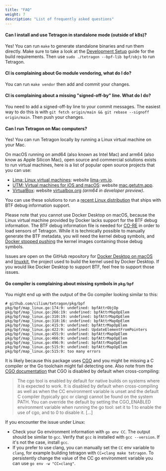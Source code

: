 ```yaml
---
title: "FAQ"
weight: 7
description: "List of frequently asked questions"
---
```


#### Can I install and use Tetragon in standalone mode (outside of k8s)?

Yes! You can run `make` to generate standalone binaries and run them directly.
Make sure to take a look at the [Development Setup](/docs/contribution-guide/development-setup/)
guide for the build requirements. Then use `sudo ./tetragon --bpf-lib bpf/objs`
to run Tetragon.

#### CI is complaining about Go module vendoring, what do I do?

You can run `make vendor` then add and commit your changes.

#### CI is complaining about a missing "signed-off-by" line. What do I do?

You need to add a signed-off-by line to your commit messages. The easiest way
to do this is with `git fetch origin/main && git rebase --signoff origin/main`.
Then push your changes.

#### Can I run Tetragon on Mac computers?

Yes! You can run Tetragon locally by running a Linux virtual machine on your
Mac.

On macOS running on amd64 (also known as Intel Mac) and arm64 (also know as
Apple Silicon Mac), open source and commercial solutions exists to run virtual
machines, here is a list of popular open source projects that you can use:
- [Lima: Linux virtual machines](https://github.com/lima-vm/lima): website
  [lima-vm.io](https://lima-vm.io/).
- [UTM: Virtual machines for iOS and macOS](https://github.com/utmapp/UTM):
  website [mac.getutm.app](https://mac.getutm.app/).
- [VirtualBox](https://www.virtualbox.org/browser): website
  [virtualbox.org](https://www.virtualbox.org/) _(arm64 in developer preview)_.

You can use these solutions to run a [recent Linux distribution](https://github.com/libbpf/libbpf#bpf-co-re-compile-once--run-everywhere)
that ships with BTF debug information support.

Please note that you cannot use Docker Desktop on macOS, because the Linux
virtual machine provided by Docker lacks support for the BTF debug information.
The BTF debug information file is needed for [CO-RE](https://nakryiko.com/posts/bpf-portability-and-co-re/)
in order to load sensors of Tetragon. While it is technically possible to
manually generate the BTF metadata, you will need the kernel debug symbols, and
[Docker stopped pushing](https://hub.docker.com/r/linuxkit/kernel) the kernel
images containing those debug symbols.

Issues are open on the GitHub repository for [Docker Desktop on macOS](https://github.com/docker/for-mac/issues/6800)
and [linuxkit](https://github.com/linuxkit/linuxkit/issues/3755), the project
used to build the kernel used by Docker Desktop. If you would like Docker
Desktop to support BTF, feel free to support those issues.

#### Go compiler is complaining about missing symbols in `pkg/bpf`

You might end up with the output of the Go compiler looking similar to this:
```
# github.com/cilium/tetragon/pkg/bpf
pkg/bpf/map_linux.go:174:9: undefined: bpfAttrObjOp
pkg/bpf/map_linux.go:266:19: undefined: bpfAttrMapOpElem
pkg/bpf/map_linux.go:310:19: undefined: bpfAttrMapOpElem
pkg/bpf/map_linux.go:318:16: undefined: bpfAttrMapOpElem
pkg/bpf/map_linux.go:415:9: undefined: bpfAttrMapOpElem
pkg/bpf/map_linux.go:422:9: undefined: UpdateElementFromPointers
pkg/bpf/map_linux.go:455:9: undefined: bpfAttrMapOpElem
pkg/bpf/map_linux.go:466:9: undefined: bpfAttrMapOpElem
pkg/bpf/map_linux.go:496:9: undefined: bpfAttrMapOpElem
pkg/bpf/map_linux.go:515:9: undefined: bpfAttrMapOpElem
pkg/bpf/map_linux.go:515:9: too many errors
```

It is likely because this package uses [CGO](https://pkg.go.dev/cmd/cgo) and
you might be missing a C compiler or the Go toolchain might fail detecting one.
Also note from the [CGO documentation](https://pkg.go.dev/cmd/cgo) that CGO is
disabled by default when cross-compiling:
> The cgo tool is enabled by default for native builds on systems where it is
> expected to work. It is disabled by default when cross-compiling as well as
> when the CC environment variable is unset and the default C compiler
> (typically gcc or clang) cannot be found on the system PATH. You can override
> the default by setting the CGO_ENABLED environment variable when running the
> go tool: set it to 1 to enable the use of cgo, and to 0 to disable it. [...]

If you encounter the issue under Linux:
- Check your Go environment information with `go env CC`. The output should be
  similar to `gcc`. Verify that `gcc` is installed with `gcc --version`. If
  it's not the case, install `gcc`.
- If you prefer to use clang, you can manually set the `CC` env variable to
  `clang`, for example building tetragon with `CC=clang make tetragon`. To
  persistently change the value of the CC go environment variable you can use
  `go env -w "CC=clang"`.



